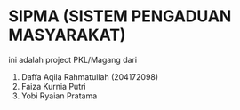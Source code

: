 # SIPMA (SISTEM PENGADUAN MASYARAKAT)

ini adalah project PKL/Magang dari 

1. Daffa Aqila Rahmatullah (204172098)
2. Faiza Kurnia Putri
3. Yobi Ryaian Pratama

